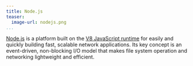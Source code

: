 ```yaml
---
title: Node.js
teaser:
  image-url: nodejs.png
...
```


[Node.js][nodejs] is a platform built on the [V8 JavaScript runtime][v8] for
easily and quickly building fast, scalable network applications. Its key concept
is an event-driven, non-blocking I/O model that makes file system operation and
networking lightweight and efficient.

[nodejs]: https://nodejs.org/
[v8]: https://code.google.com/p/v8/
